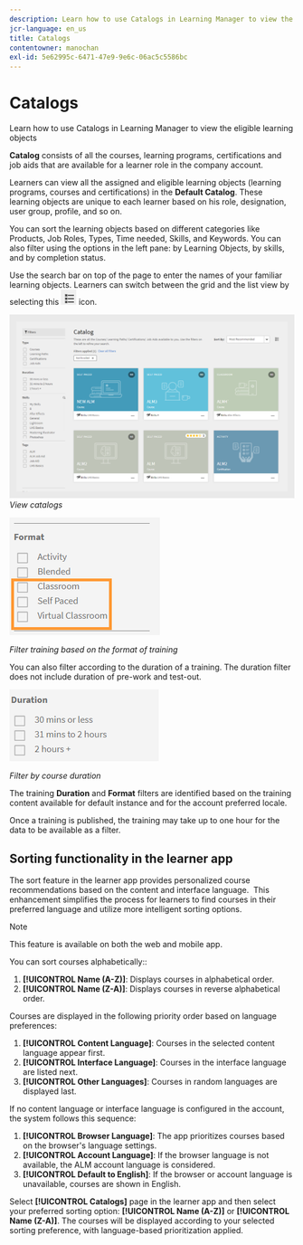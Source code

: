 ```yaml
---
description: Learn how to use Catalogs in Learning Manager to view the eligible learning objects
jcr-language: en_us
title: Catalogs
contentowner: manochan
exl-id: 5e62995c-6471-47e9-9e6c-06ac5c5586bc
---
```

# Catalogs

Learn how to use Catalogs in Learning Manager to view the eligible learning objects

**Catalog** consists of all the courses, learning programs, certifications and job aids that are available for a learner role in the company account.

Learners can view all the assigned and eligible learning objects (learning programs, courses and certifications) in the **Default Catalog**. These learning objects are unique to each learner based on his role, designation, user group, profile, and so on.

You can sort the learning objects based on different categories like Products, Job Roles, Types, Time needed, Skills, and Keywords. You can also filter using the options in the left pane: by Learning Objects, by skills, and by completion status.

Use the search bar on top of the page to enter the names of your familiar learning objects. Learners can switch between the grid and the list view by selecting this ![](assets/icon-list.png) icon. 

![](assets/catalogs.png)
*View catalogs*

<!--As a learner, you can  filter training based on the format of training, for example, Classroom, Self-paced, or Virtual Classroom. In addition, the learner can also filter the trainings based on Training Duration. Skill Levels filter which is already available, can now be enabled/disabled by Administrator. -->

![](assets/image014.png)

*Filter training based on the format of training*

You can also filter according to the duration of a training. The duration filter does not include duration of pre-work and test-out.

![](assets/image015.png)

*Filter by course duration*

The training **Duration** and **Format** filters are identified based on the training content available for default instance and for the account preferred locale.

Once a training is published, the training may take up to one hour for the data to be available as a filter.

## Sorting functionality in the learner app

The sort feature in the learner app provides personalized course recommendations based on the content and interface language. ​ This enhancement simplifies the process for learners to find courses in their preferred language and utilize more intelligent sorting options.

>[!NOTE]
>
>This feature is available on both the web and mobile app.

You can sort courses alphabetically::

1. **[!UICONTROL Name (A-Z)]**: Displays courses in alphabetical order.
2. **[!UICONTROL Name (Z-A)]**: Displays courses in reverse alphabetical order.

Courses are displayed in the following priority order based on language preferences:

1. **[!UICONTROL Content Language]**: Courses in the selected content language appear first.
2. **[!UICONTROL Interface Language]**: Courses in the interface language are listed next.
3. **[!UICONTROL Other Languages]**: Courses in random languages are displayed last.

If no content language or interface language is configured in the account, the system follows this sequence:

1. **[!UICONTROL Browser Language]**: The app prioritizes courses based on the browser's language settings.
2. **[!UICONTROL Account Language]**: If the browser language is not available, the ALM account language is considered.
3. **[!UICONTROL Default to English]**: If the browser or account language is unavailable, courses are shown in English.

Select **[!UICONTROL Catalogs]** page in the learner app and then select your preferred sorting option: **[!UICONTROL Name (A-Z)]** or **[!UICONTROL Name (Z-A)]**. The courses will be displayed according to your selected sorting preference, with language-based prioritization applied.